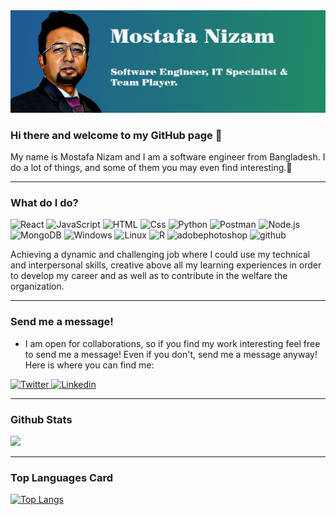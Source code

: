 <img src="/Github_banner.jpg" alt="banner"/>

### Hi there and welcome to my GitHub page 👋

My name is Mostafa Nizam  and I am a software engineer from Bangladesh. I do a lot of things, and some of them you may even find interesting.🤞

---

### What do I do?
<p>
  <img alt="React" src="https://img.shields.io/badge/React-61DAFB?logo=react&logoColor=white&style=for-the-badge" />
  <img alt="JavaScript" src="https://img.shields.io/badge/JavaScript-F7DF1E?logo=javascript&logoColor=white&style=for-the-badge" />
  <img alt="HTML" src="https://img.shields.io/badge/HTML-E34F26?logo=html5&logoColor=white&style=for-the-badge" />
  <img alt="Css" src="https://img.shields.io/badge/CSS-1572B6?logo=css3&logoColor=white&style=for-the-badge" />
  <img alt="Python" src="https://img.shields.io/badge/Python-3776AB?logo=Python&logoColor=white&style=for-the-badge" />
  <img alt="Postman" src="https://img.shields.io/badge/Postman-FF6C37?logo=Postman&logoColor=white&style=for-the-badge" />
  <img alt="Node.js" src="https://img.shields.io/badge/Node.js-339933?logo=Node.js&logoColor=white&style=for-the-badge" />
  <img alt="MongoDB" src="https://img.shields.io/badge/MongoDB-47A248?logo=MongoDB&logoColor=white&style=for-the-badge" />
  <img alt="Windows" src="https://img.shields.io/badge/Windows-0078D6?logo=Windows&logoColor=white&style=for-the-badge" />
  <img alt="Linux" src="https://img.shields.io/badge/Linux-FCC624?logo=Linux&logoColor=black&style=for-the-badge" />
  <img alt="R" src="https://img.shields.io/badge/R-276DC3?logo=R&logoColor=whitek&style=for-the-badge" />
  <img alt="adobephotoshop" src="https://img.shields.io/badge/adobephotoshop-31A8FF?logo=adobephotoshop&logoColor=whitek&style=for-the-badge" />
  <img alt="github" src="/icons/github.png-181717?logo=github&logoColor=whitek&style=for-the-badge" />

</p>

<p>
  Achieving a dynamic and challenging job where I could use my technical and interpersonal skills, creative above all my learning experiences in order to develop my career and as well as to contribute in the welfare the organization. 
</p>

---

### Send me a message!
  
  - I am open for collaborations, so if you find my work interesting feel free to send me a message! Even if you don't, send me a message anyway! Here is where you can find me:
  
 <p>
<a href="https://twitter.com/mnb00754">
  <img
    alt="Twitter"
    src="https://img.shields.io/badge/Twitter-1DA1F2?logo=twitter&logoColor=white&style=for-the-badge"
  />
</a>
<a href="https://www.linkedin.com/in/mn754/">
  <img
    alt="Linkedin"
    src="https://img.shields.io/badge/linkedin-0077B5?logo=linkedin&logoColor=white&style=for-the-badge"
  />
</a>
</p>

---

### Github Stats

<img src="https://github-readme-stats.vercel.app/api?username=nizam754&count_private=true&title_color=FD9047&icon_color=FD9047&text_color=0C2233&custom_title=Aleks+Popovic's+GitHub+Stats&show_icons=true"/>

---

### Top Languages Card

[![Top Langs](https://github-readme-stats.vercel.app/api/top-langs/?username=nizam754)](https://github.com/anuraghazra/github-readme-stats)










